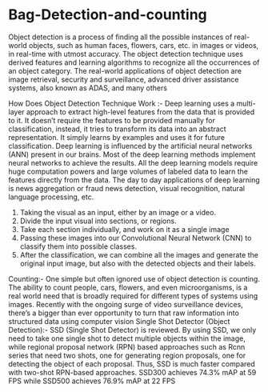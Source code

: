 # Bag-Detection-and-counting
Object detection is a process of finding all the possible instances of real-world objects, such as human faces, flowers, cars, etc. in images or videos, in real-time with utmost accuracy. The object detection technique uses derived features and learning algorithms to recognize all the occurrences of an object category. The real-world applications of object detection are image retrieval, security and surveillance, advanced driver assistance systems, also known as ADAS, and many others

How Does Object Detection Technique Work :-
              Deep learning uses a multi-layer approach to extract high-level features from the data that is provided to it. It doesn’t require the features to be provided manually for classification, instead, it tries to transform its data into an abstract representation. It simply learns by examples and uses it for future classification. Deep learning is influenced by the artificial neural networks (ANN) present in our brains.
              Most of the deep learning methods implement neural networks to achieve the results. All the deep learning models require huge computation powers and large volumes of labeled data to learn the features directly from the data. The day to day applications of deep learning is news aggregation or fraud news detection, visual recognition, natural language processing, etc.
              
              
1.	Taking the visual as an input, either by an image or a video.
2.	Divide the input visual into sections, or regions.
3.	Take each section individually, and work on it as a single image
4.	Passing these images into our Convolutional Neural Network (CNN) to classify them into possible classes.
5.	After the classification, we can combine all the images and generate the original input image, but also with the detected objects and their labels.
 
Counting:-
          One simple but often ignored use of object detection is counting. The ability to count people, cars, flowers, and even microorganisms, is a real world need that is broadly required for different types of systems using images. Recently with the ongoing surge of video surveillance devices, there’s a bigger than ever opportunity to turn that raw information into structured data using computer vision
Single Shot Detector (Object Detection):-
            SSD (Single Shot Detector) is reviewed. By using SSD, we only need to take one single shot to detect multiple objects within the image, while regional proposal network (RPN) based approaches such as Rcnn series that need two shots, one for generating region proposals, one for detecting the object of each proposal. Thus, SSD is much faster compared with two-shot RPN-based approaches.
            SSD300 achieves 74.3% mAP at 59 FPS while SSD500 achieves 76.9% mAP at 22 FPS

 
    

  

 

